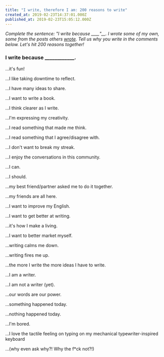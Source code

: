 ```yaml
---
title: "I write, therefore I am: 200 reasons to write"
created_at: 2019-02-23T14:37:01.000Z
published_at: 2019-02-23T15:05:12.000Z
---
```

_Complete the sentence: "I write because \_\_\_\_"__. I wrote some of my own, some from the posts others [wrote](https://200wordsaday.com/words/daily-words-non-inspiration-100985c6f33f5a0253). Tell us why you write in the comments below. Let's hit 200 reasons together!_ 

  

### I write because \_\_\_\_\_\_\_\_\_\_\_\_.

  

...it's fun!  

...I like taking downtime to reflect.

...I have many ideas to share.

...I want to write a book.

...I think clearer as I write.

...I'm expressing my creativity.

...I read something that made me think.

...I read something that I agree/disagree with.

...I don't want to break my streak.

...I enjoy the conversations in this community.

...I can.

...I should.

...my best friend/partner asked me to do it together.

...my friends are all here.

...I want to improve my English.

...I want to get better at writing.

...it's how I make a living.

...I want to better market myself.

...writing calms me down.

...writing fires me up.

...the more I write the more ideas I have to write.

...I am a writer.

...I am not a writer (yet).

...our words are our power.

...something happened today.

...nothing happened today.

...I'm bored.

...I love the tactile feeling on typing on my mechanical typewriter-inspired keyboard

...(why even ask why?! Why the f\*ck not?!)
